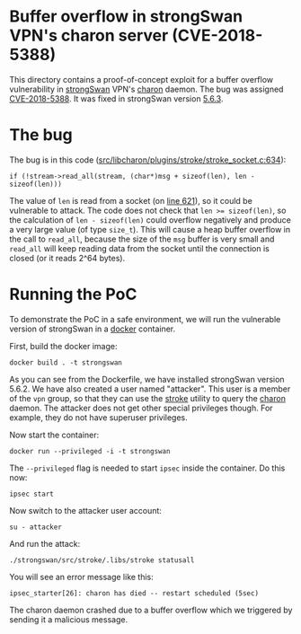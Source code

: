 # Buffer overflow in strongSwan VPN's charon server (CVE-2018-5388)

This directory contains a proof-of-concept exploit for a buffer overflow vulnerability in [strongSwan](https://www.strongswan.org/) VPN's [charon](https://wiki.strongswan.org/projects/strongswan/wiki/Charon) daemon. The bug was assigned [CVE-2018-5388](https://cve.mitre.org/cgi-bin/cvename.cgi?name=CVE-2018-5388). It was fixed in strongSwan version [5.6.3](https://www.strongswan.org/blog/2018/05/28/strongswan-5.6.3-released.html).

# The bug

The bug is in this code ([src/libcharon/plugins/stroke/stroke_socket.c:634](https://github.com/strongswan/strongswan/blob/3232cf68b98a944d3379ba141b742befb90b8f85/src/libcharon/plugins/stroke/stroke_socket.c#L634)):

```
if (!stream->read_all(stream, (char*)msg + sizeof(len), len - sizeof(len)))
```

The value of `len` is read from a socket (on [line 621](https://github.com/strongswan/strongswan/blob/3232cf68b98a944d3379ba141b742befb90b8f85/src/libcharon/plugins/stroke/stroke_socket.c#L621)), so it could be vulnerable to attack. The code does not check that `len >= sizeof(len)`, so the calculation of `len - sizeof(len)` could overflow negatively and produce a very large value (of type `size_t`). This will cause a heap buffer overflow in the call to `read_all`, because the size of the `msg` buffer is very small and `read_all` will keep reading data from the socket until the connection is closed (or it reads 2^64 bytes).

# Running the PoC

To demonstrate the PoC in a safe environment, we will run the vulnerable version of strongSwan in a [docker](https://www.docker.com/) container.

First, build the docker image:

```
docker build . -t strongswan
```

As you can see from the Dockerfile, we have installed strongSwan version 5.6.2. We have also created a user named "attacker". This user is a member of the `vpn` group, so that they can use the [stroke](https://wiki.strongswan.org/projects/strongswan/wiki/IpsecStroke) utility to query the [charon](https://wiki.strongswan.org/projects/strongswan/wiki/Charon) daemon. The attacker does not get other special privileges though. For example, they do not have superuser privileges.

Now start the container:

```
docker run --privileged -i -t strongswan
```

The `--privileged` flag is needed to start `ipsec` inside the container. Do this now:

```
ipsec start
```

Now switch to the attacker user account:

```
su - attacker
```

And run the attack:

```
./strongswan/src/stroke/.libs/stroke statusall
```

You will see an error message like this:

```
ipsec_starter[26]: charon has died -- restart scheduled (5sec)
```
The charon daemon crashed due to a buffer overflow which we triggered by sending it a malicious message.

